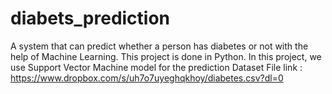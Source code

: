 # diabets_prediction
A system that can predict whether a person has diabetes or not with the help of Machine Learning. This project is done in Python. In this project, we use Support Vector Machine model for the prediction
Dataset File link : https://www.dropbox.com/s/uh7o7uyeghqkhoy/diabetes.csv?dl=0
